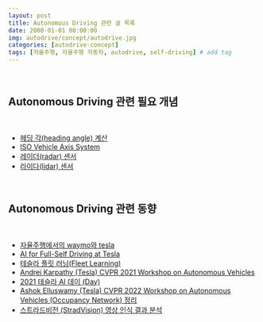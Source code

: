 ```yaml
---
layout: post
title: Autonomous Driving 관련 글 목록
date: 2000-01-01 00:00:00
img: autodrive/concept/autodrive.jpg
categories: [autodrive-concept] 
tags: [자율주행, 자율주행 자동차, autodrive, self-driving] # add tag
---
```


<br>

## Autonomous Driving 관련 필요 개념

<br>

- [헤딩 각(heading angle) 계산](https://gaussian37.github.io/autodrive-concept-heading_angle/)
- [ISO Vehicle Axis System](https://gaussian37.github.io/autodrive-concept-iso_vehicle_axis_system/)
- [레이더(radar) 센서](https://gaussian37.github.io/autodrive-concept-radar/)
- [라이다(lidar) 센서](https://gaussian37.github.io/autodrive-concept-lidar/)

<br>

## Autonomous Driving 관련 동향

<br>

- [자율주행에서의 waymo와 tesla](https://gaussian37.github.io/autodrive-concept-waymo_vs_tesla/)
- [AI for Full-Self Driving at Tesla](https://gaussian37.github.io/autodrive-concept-ai_for_full_self_driving_at_tesla/)
- [테슬라 플릿 러닝(Fleet Learning)](https://gaussian37.github.io/autodrive-concept-fleet_learning/)
- [Andrej Karpathy (Tesla) CVPR 2021 Workshop on Autonomous Vehicles](https://gaussian37.github.io/autodrive-concept-tesla_cvpr_2021/)
- [2021 테슬라 AI 데이 (Day)](https://gaussian37.github.io/autodrive-concept-tesla_ai_day/)
- [Ashok Elluswamy (Tesla) CVPR 2022 Workshop on Autonomous Vehicles (Occupancy Network) 정리](https://gaussian37.github.io/autodrive-concept-tesla_cvpr_2022/)
- [스트라드비전 (StradVision) 영상 인식 결과 분석](https://gaussian37.github.io/autodrive/concept/)
